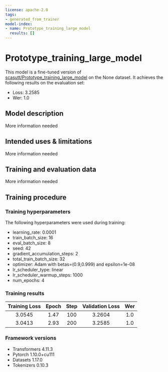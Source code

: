 ```yaml
---
license: apache-2.0
tags:
- generated_from_trainer
model-index:
- name: Prototype_training_large_model
  results: []
---
```


<!-- This model card has been generated automatically according to the information the Trainer had access to. You
should probably proofread and complete it, then remove this comment. -->

# Prototype_training_large_model

This model is a fine-tuned version of [scasutt/Prototype_training_large_model](https://huggingface.co/scasutt/Prototype_training_large_model) on the None dataset.
It achieves the following results on the evaluation set:
- Loss: 3.2585
- Wer: 1.0

## Model description

More information needed

## Intended uses & limitations

More information needed

## Training and evaluation data

More information needed

## Training procedure

### Training hyperparameters

The following hyperparameters were used during training:
- learning_rate: 0.0001
- train_batch_size: 16
- eval_batch_size: 8
- seed: 42
- gradient_accumulation_steps: 2
- total_train_batch_size: 32
- optimizer: Adam with betas=(0.9,0.999) and epsilon=1e-08
- lr_scheduler_type: linear
- lr_scheduler_warmup_steps: 1000
- num_epochs: 4

### Training results

| Training Loss | Epoch | Step | Validation Loss | Wer |
|:-------------:|:-----:|:----:|:---------------:|:---:|
| 3.0545        | 1.47  | 100  | 3.2604          | 1.0 |
| 3.0413        | 2.93  | 200  | 3.2585          | 1.0 |


### Framework versions

- Transformers 4.11.3
- Pytorch 1.10.0+cu111
- Datasets 1.17.0
- Tokenizers 0.10.3
